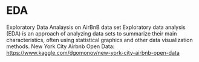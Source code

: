 # EDA
Exploratory Data Analaysis on AirBnB data set
Exploratory data analysis (EDA) is an approach of analyzing data sets to summarize their main characteristics, often using statistical graphics and other data visualization methods.
New York City Airbnb Open Data: https://www.kaggle.com/dgomonov/new-york-city-airbnb-open-data
